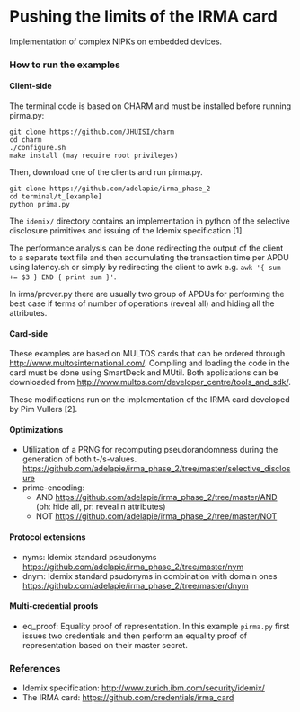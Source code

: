 Pushing the limits of the IRMA card
===================================

Implementation of complex NIPKs on embedded devices.

### How to run the examples

#### Client-side

The terminal code is based on CHARM and must be installed before running
pirma.py:

```
git clone https://github.com/JHUISI/charm
cd charm
./configure.sh
make install (may require root privileges)
```

Then, download one of the clients and run pirma.py.

```
git clone https://github.com/adelapie/irma_phase_2
cd terminal/t_[example]
python prima.py
```

The ```idemix/``` directory contains an implementation in python of the selective
disclosure primitives and issuing of the Idemix specification [1].

The performance analysis can be done redirecting the output of the client to
a separate text file and then accumulating the transaction time per APDU using 
latency.sh or simply by redirecting the client to awk e.g. ```awk '{ sum += $3 } END { print sum }'```.

In irma/prover.py there are usually two group of APDUs for performing
the best case if terms of number of operations (reveal all) and hiding all
the attributes.

#### Card-side

These examples are based on MULTOS cards that can be ordered
through http://www.multosinternational.com/. Compiling and loading the code 
in the card must be done using SmartDeck and MUtil. Both applications can be 
downloaded from http://www.multos.com/developer_centre/tools_and_sdk/.

These modifications run on the implementation of the IRMA card developed by Pim Vullers [2].

#### Optimizations

- Utilization of a PRNG for recomputing
pseudorandomness during the generation of both t-/s-values.
https://github.com/adelapie/irma_phase_2/tree/master/selective_disclosure
- prime-encoding:
	* AND https://github.com/adelapie/irma_phase_2/tree/master/AND (ph: hide all, pr: reveal n attributes)
	* NOT https://github.com/adelapie/irma_phase_2/tree/master/NOT

#### Protocol extensions

- nyms: Idemix standard pseudonyms https://github.com/adelapie/irma_phase_2/tree/master/nym
- dnym: Idemix standard psudonyms in combination with domain ones https://github.com/adelapie/irma_phase_2/tree/master/dnym

#### Multi-credential proofs

- eq_proof: Equality proof of representation. In this example ```pirma.py``` first issues two
credentials and then perform an equality proof of representation based on their master secret.

### References

- Idemix specification: http://www.zurich.ibm.com/security/idemix/
- The IRMA card: https://github.com/credentials/irma_card

